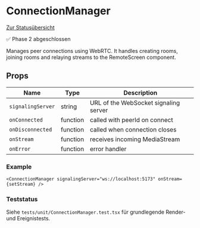 # ConnectionManager

[Zur Statusübersicht](./status.md)

✅ Phase 2 abgeschlossen

Manages peer connections using WebRTC. It handles creating rooms, joining rooms and relaying streams to the RemoteScreen component.

## Props

| Name | Type | Description |
| --- | --- | --- |
| `signalingServer` | string | URL of the WebSocket signaling server |
| `onConnected` | function | called with peerId on connect |
| `onDisconnected` | function | called when connection closes |
| `onStream` | function | receives incoming MediaStream |
| `onError` | function | error handler |

### Example

```tsx
<ConnectionManager signalingServer="ws://localhost:5173" onStream={setStream} />
```

### Teststatus

Siehe `tests/unit/ConnectionManager.test.tsx` für grundlegende Render- und Ereignistests.
